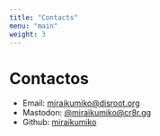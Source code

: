 ```yaml
---
title: "Contacts"
menu: "main"
weight: 3
---
```


# Contactos

* Email: [miraikumiko@disroot.org](mailto:miraikumiko@disroot.org)
* Mastodon: [@miraikumiko@cr8r.gg](https://cr8r.gg/@miraikumiko)
* Github: [miraikumiko](https://github.com/miraikumiko)
